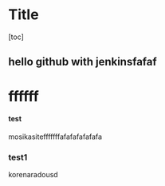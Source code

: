 # Title

[toc]

## hello github with jenkinsfafaf

# ffffff

#### test

mosikasitefffffffafafafafafafa

### test1

korenaradousd
